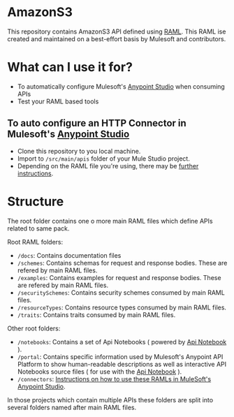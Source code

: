 AmazonS3
=======

This repository contains AmazonS3 API defined using [RAML](http://raml.org/).
This RAML ise created and maintained on a best-effort basis by Mulesoft and contributors.

# What can I use it for?

* To automatically configure Mulesoft's [Anypoint Studio](http://www.mulesoft.com/platform/mule-studio) when consuming APIs
* Test your RAML based tools

## To auto configure an HTTP Connector in Mulesoft's [Anypoint Studio](http://www.mulesoft.com/platform/mule-studio)

* Clone this repository to you local machine.
* Import to `/src/main/apis` folder of your Mule Studio project.
* Depending on the RAML file you're using, there may be [further instructions](#examples-for-connectors).

# Structure
The root folder contains one o more main RAML files which define APIs related to same pack.

Root RAML folders:

* `/docs`: Contains documentation files
* `/schemes`: Contains schemas for request and response bodies. These are refered by main RAML files.
* `/examples`: Contains examples for request and response bodies. These are refered by main RAML files.
* `/securitySchemes`: Contains security schemes consumed by main RAML files.
* `/resourceTypes`: Contains resource types consumed by main RAML files.
* `/traits`: Contains traits consumed by main RAML files.

Other root folders:

* `/notebooks`: Contains a set of Api Notebooks ( powered by [Api Notebook](https://api-notebook.anypoint.mulesoft.com/) ).
* `/portal`: Contains specific information used by Mulesoft's Anypoint API Platform to show human-readable descriptions as well as interactive API Notebooks source files ( for use with the [Api Notebook](https://api-notebook.anypoint.mulesoft.com/) ).
* `/connectors`: [Instructions on how to use these RAMLs in MuleSoft's Anypoint Studio](#examples-for-connectors).

In those projects which contain multiple APIs these folders are split into several folders named after main RAML files.

